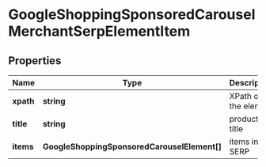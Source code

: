 # GoogleShoppingSponsoredCarouselMerchantSerpElementItem

## Properties

| Name | Type | Description | Notes |
|------------ | ------------- | ------------- | -------------|
**xpath** | **string** | XPath of the element |[optional]|
**title** | **string** | product title |[optional]|
**items** | **GoogleShoppingSponsoredCarouselElement[]** | items in SERP |[optional]|